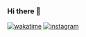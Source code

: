 ### Hi there 👋

[![wakatime](https://wakatime.com/badge/user/40e635f7-71cd-4f9f-8520-8941626d2fac.svg)](https://wakatime.com/@40e635f7-71cd-4f9f-8520-8941626d2fac)
[![instagram](https://img.shields.io/badge/instagram-%40newrecord-red)](https://www.instagram.com/newrecord/)

